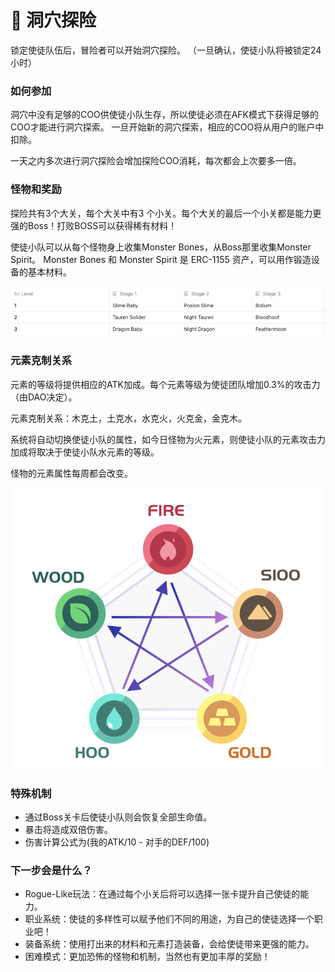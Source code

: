 # 🚩 洞穴探险



锁定使徒队伍后，冒险者可以开始洞穴探险。 （一旦确认，使徒小队将被锁定24小时）

### 如何参加

洞穴中没有足够的COO供使徒小队生存，所以使徒必须在AFK模式下获得足够的COO才能进行洞穴探索。 一旦开始新的洞穴探索，相应的COO将从用户的账户中扣除。

&#x20;一天之内多次进行洞穴探险会增加探险COO消耗，每次都会上次要多一倍。

### 怪物和奖励

探险共有3个大关，每个大关中有3 个小关。每个大关的最后一个小关都是能力更强的Boss！打败BOSS可以获得稀有材料！&#x20;

使徒小队可以从每个怪物身上收集Monster Bones，从Boss那里收集Monster Spirit。 Monster Bones 和 Monster Spirit 是 ERC-1155 资产，可以用作锻造设备的基本材料。

![](../.gitbook/assets/image.png)

### 元素克制关系

元素的等级将提供相应的ATK加成。每个元素等级为使徒团队增加0.3%的攻击力（由DAO决定）。&#x20;

元素克制关系：木克土，土克水，水克火，火克金，金克木。

系统将自动切换使徒小队的属性，如今日怪物为火元素，则使徒小队的元素攻击力加成将取决于使徒小队水元素的等级。

&#x20;怪物的元素属性每周都会改变。

![](<../.gitbook/assets/image (17).png>)

### 特殊机制

* 通过Boss关卡后使徒小队则会恢复全部生命值。
* 暴击将造成双倍伤害。
* 伤害计算公式为(我的ATK/10 - 对手的DEF/100)

### 下一步会是什么？

* Rogue-Like玩法：在通过每个小关后将可以选择一张卡提升自己使徒的能力。
* 职业系统：使徒的多样性可以赋予他们不同的用途，为自己的使徒选择一个职业吧！
* 装备系统：使用打出来的材料和元素打造装备，会给使徒带来更强的能力。
* 困难模式：更加恐怖的怪物和机制，当然也有更加丰厚的奖励！
